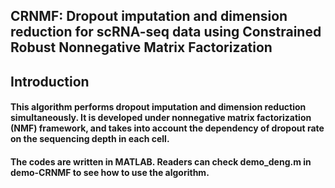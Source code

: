 ## CRNMF: Dropout imputation and dimension reduction for scRNA-seq data using Constrained Robust Nonnegative Matrix Factorization
## Introduction
#### This algorithm performs dropout imputation and dimension reduction simultaneously. It is developed under nonnegative matrix factorization (NMF) framework, and takes into account the dependency of dropout rate on the sequencing depth in each cell.
#### The codes are written in MATLAB. Readers can check demo_deng.m in  demo-CRNMF to see how to use the algorithm.

